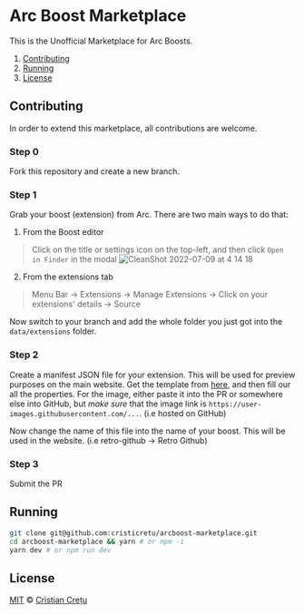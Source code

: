 # Arc Boost Marketplace

This is the Unofficial Marketplace for Arc Boosts.

1. [Contributing](#contributing)
2. [Running](#running)
3. [License](#license)

## Contributing

In order to extend this marketplace, all contributions are welcome.

### Step 0

Fork this repository and create a new branch.

### Step 1

Grab your boost (extension) from Arc. There are two main ways to do that:

1. From the Boost editor
> Click on the title or settings icon on the top-left, and then click `Open in Finder` in the modal
![CleanShot 2022-07-09 at 4 14 18](https://user-images.githubusercontent.com/45521157/178107343-6f12ec7a-5cf1-49c0-a234-bf4b1450d613.png)

2. From the extensions tab
> Menu Bar -> Extensions -> Manage Extensions -> Click on your extensions' details -> Source

Now switch to your branch and add the whole folder you just got into the `data/extensions` folder.

### Step 2

Create a manifest JSON file for your extension. This will be used for preview purposes on the main website.
Get the template from [here](), and then fill our all the properties.
For the image, either paste it into the PR or somewhere else into GitHub, but *make sure* that the image link is `https://user-images.githubusercontent.com/...`. (i.e hosted on GitHub)

Now change the name of this file into the name of your boost. This will be used in the website. (i.e retro-github -> Retro Github)

### Step 3 

Submit the PR

## Running

```bash
git clone git@github.com:cristicretu/arcboost-marketplace.git
cd arcboost-marketplace && yarn # or npm -i
yarn dev # or npm run dev
```

## License
[MIT](LICENSE) © [Cristian Crețu](https://github.com/cristicrtu)
